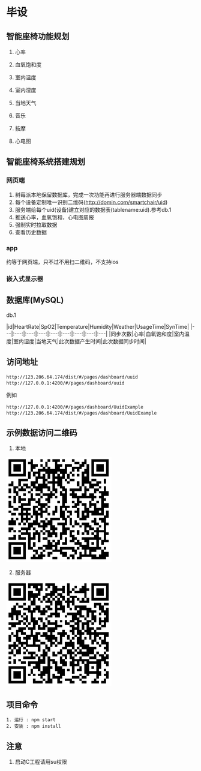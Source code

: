 # 毕设
## 智能座椅功能规划
1. 心率
2. 血氧饱和度
3. 室内温度
4. 室内湿度
5. 当地天气
6. 音乐

7. 按摩
8. 心电图

## 智能座椅系统搭建规划

### 网页端
1. 树莓派本地保留数据库，完成一次功能再进行服务器端数据同步
2. 每个设备定制唯一识别二维码(http://domin.com/smartchair/uid)
3. 服务端给每个uid(设备)建立对应的数据表(tablename:uid).参考db.1
4. 推送心率，血氧饱和，心电图周报
5. 强制实时拉取数据
6. 查看历史数据

### app

约等于网页端，只不过不用扫二维码，不支持ios

### 嵌入式显示器

## 数据库(MySQL)
db.1


  |id|HeartRate|SpO2|Temperature|Humidity|Weather|UsageTime|SynTime|
  |---|:---:|:---:|:---:|:---:|:---:|:---:|:---:|:---|
  |同步次数|心率|血氧饱和度|室内温度|室内湿度|当地天气|此次数据产生时间|此次数据同步时间|

## 访问地址
```
http://123.206.64.174/dist/#/pages/dashboard/uuid
http://127.0.0.1:4200/#/pages/dashboard/uuid

```
例如
```
http://127.0.0.1:4200/#/pages/dashboard/UuidExample
http://123.206.64.174/dist/#/pages/dashboard/UuidExample
```
## 示例数据访问二维码
1. 本地

  ![示例](server/admin/config/QRcode.png)

2. 服务器

  ![服务器](server/admin/config/serverQrcode.png)


## 项目命令
```
1. 运行 : npm start
2. 安装 : npm install
```

## 注意
1. 启动C工程请用su权限
